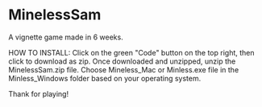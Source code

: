 # MinelessSam
 A vignette game made in 6 weeks.

HOW TO INSTALL:
Click on the green "Code" button on the top right, then click to download as zip.
Once downloaded and unzipped, unzip the MinelessSam.zip file.
Choose Mineless_Mac or Minless.exe file in the Minless_Windows folder based on your operating system.

Thank for playing!
